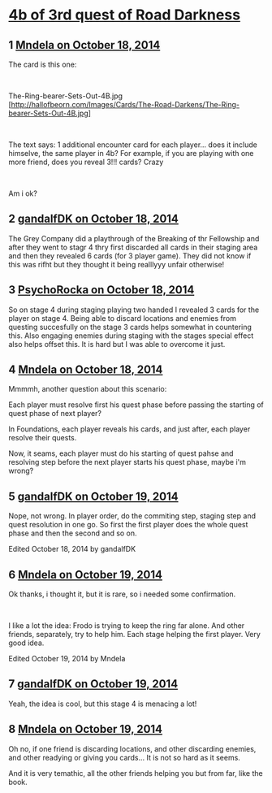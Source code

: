 # [4b of 3rd quest of Road Darkness](https://community.fantasyflightgames.com/topic/125107-4b-of-3rd-quest-of-road-darkness/)

## 1 [Mndela on October 18, 2014](https://community.fantasyflightgames.com/topic/125107-4b-of-3rd-quest-of-road-darkness/?do=findComment&comment=1303479)

The card is this one:

 

The-Ring-bearer-Sets-Out-4B.jpg [http://hallofbeorn.com/Images/Cards/The-Road-Darkens/The-Ring-bearer-Sets-Out-4B.jpg]

 

The text says: 1 additional encounter card for each player... does it include himselve, the same player in 4b? For example, if you are playing with one more friend, does you reveal 3!!! cards? Crazy

 

Am i ok?

## 2 [gandalfDK on October 18, 2014](https://community.fantasyflightgames.com/topic/125107-4b-of-3rd-quest-of-road-darkness/?do=findComment&comment=1303762)

The Grey Company did a playthrough of the Breaking of thr Fellowship and after they went to stagr 4 thry first discarded all cards in their staging area and then they revealed 6 cards (for 3 player game). They did not know if this was rifht but they thought it being realllyyy unfair otherwise!

## 3 [PsychoRocka on October 18, 2014](https://community.fantasyflightgames.com/topic/125107-4b-of-3rd-quest-of-road-darkness/?do=findComment&comment=1303782)

So on stage 4 during staging playing two handed I revealed 3 cards for the player on stage 4. Being able to discard locations and enemies from questing succesfully on the stage 3 cards helps somewhat in countering this. Also engaging enemies during staging with the stages special effect also helps offset this. It is hard but I was able to overcome it just.

## 4 [Mndela on October 18, 2014](https://community.fantasyflightgames.com/topic/125107-4b-of-3rd-quest-of-road-darkness/?do=findComment&comment=1304106)

Mmmmh, another question about this scenario:

Each player must resolve first his quest phase before passing the starting of quest phase of next player?

In Foundations, each player reveals his cards, and just after, each player resolve their quests.

Now, it seams, each player must do his starting of quest pahse and resolving step before the next player starts his quest phase, maybe i'm wrong?

## 5 [gandalfDK on October 19, 2014](https://community.fantasyflightgames.com/topic/125107-4b-of-3rd-quest-of-road-darkness/?do=findComment&comment=1304158)

Nope, not wrong. In player order, do the commiting step, staging step and quest resolution in one go. So first the first player does the whole quest phase and then the second and so on. 

Edited October 18, 2014 by gandalfDK

## 6 [Mndela on October 19, 2014](https://community.fantasyflightgames.com/topic/125107-4b-of-3rd-quest-of-road-darkness/?do=findComment&comment=1304531)

Ok thanks, i thought it, but it is rare, so i needed some confirmation.

 

I like a lot the idea: Frodo is trying to keep the ring far alone. And other friends, separately, try to help him. Each stage helping the first player. Very good idea.

Edited October 19, 2014 by Mndela

## 7 [gandalfDK on October 19, 2014](https://community.fantasyflightgames.com/topic/125107-4b-of-3rd-quest-of-road-darkness/?do=findComment&comment=1304581)

Yeah, the idea is cool, but this stage 4 is menacing a lot!

## 8 [Mndela on October 19, 2014](https://community.fantasyflightgames.com/topic/125107-4b-of-3rd-quest-of-road-darkness/?do=findComment&comment=1304801)

Oh no, if one friend is discarding locations, and other discarding enemies, and other readying or giving you cards... It is not so hard as it seems.

And it is very temathic, all the other friends helping you but from far, like the book.

